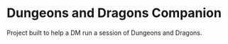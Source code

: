 # Dungeons and Dragons Companion

Project built to help a DM run a session of Dungeons and Dragons.  
